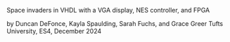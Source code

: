 Space invaders in VHDL with a VGA display, NES controller, and FPGA

by Duncan DeFonce, Kayla Spaulding, Sarah Fuchs, and Grace Greer
Tufts University, ES4, December 2024
